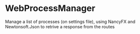 # WebProcessManager
Manage a list of processes (on settings file), using NancyFX and Newtonsoft.Json to retrive a response from the routes

